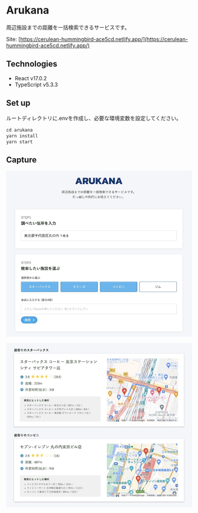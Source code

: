 # Arukana

周辺施設までの距離を一括検索できるサービスです。

Site: [https://cerulean-hummingbird-ace5cd.netlify.app/](https://cerulean-hummingbird-ace5cd.netlify.app/)

## Technologies

- React v17.0.2
- TypeScript v5.3.3

## Set up

ルートディレクトリに.envを作成し、必要な環境変数を設定してください。
```
cd arukana
yarn install
yarn start
```

## Capture
![](./src/images/screenshot_form.jpg)

![](./src/images/screenshot_results.jpg)
